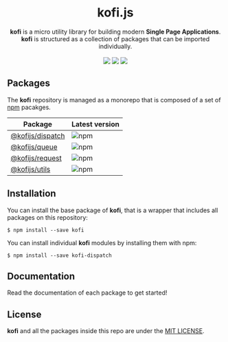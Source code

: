 <h1 align="center">kofi.js</h1>

<div align="center">
<b>kofi</b> is a micro utility library for building modern <b>Single Page Applications</b>. <b>kofi</b> is structured as a collection of packages that can be imported individually.
</div>
<br>
<div align="center">
<img src=https://img.shields.io/badge/stability-experimental-orange.svg?style=flat-square">
<img src=https://img.shields.io/badge/license-MIT-green.svg?style=flat-square">
<img src="https://img.shields.io/badge/PRs-welcome-brightgreen.svg?style=flat-square">
</div>

## Packages

The **kofi** repository is managed as a monorepo that is composed of a set of [npm](https://npmjs.com) pacakges. 

| Package | Latest version | 
|---------| ---------------|
| [@kofijs/dispatch](/packages/kofi-dispatch) | ![npm](https://img.shields.io/npm/v/@kofijs/dispatch.svg?style=flat-square) |
| [@kofijs/queue](/packages/kofi-queue) | ![npm](https://img.shields.io/npm/v/@kofijs/queue.svg?style=flat-square) |
| [@kofijs/request](/packages/kofi-request) | ![npm](https://img.shields.io/npm/v/@kofijs/request.svg?style=flat-square) |
| [@kofijs/utils](/packages/kofi-utils) | ![npm](https://img.shields.io/npm/v/@kofijs/utils.svg?style=flat-square) |


## Installation

You can install the base package of **kofi**, that is a wrapper that includes all packages on this repository: 

```
$ npm install --save kofi
```

You can install individual **kofi** modules by installing them with npm: 

```
$ npm install --save kofi-dispatch
```

## Documentation

Read the documentation of each package to get started!

## License

**kofi** and all the packages inside this repo are under the [MIT LICENSE](./LICENSE).

